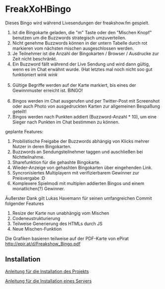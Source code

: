# FreakXoHBingo

Dieses Bingo wird während Livesendungen der freakshow.fm gespielt.

1. Ist die Bingokarte geladen, die "m" Taste oder den "Mischen Knopf" benutzen um die Buzzwords strategisch umzuverteilen.
2. Nicht genehme Buzzwords können in der untern Tabelle durch rot markieren vom nächsten mischen ausgeschlossen werden.
2. Je Teilnehmer ist die Anzahl der Bingokarten / Browser / Ausdrucke zur Zeit nicht beschränkt.
3. Ein Buzzword fällt während der Live Sendung und wird dann gültig, wenn es im Chat erwähnt wurde. (Hat letztes mal noch nicht soo gut funktioniert *wink wink*<br><br>
4. Gültige Begriffe werden auf der Karte markiert, bis eines der Gewinnmuster erreicht ist. BINGO!<br><br>
5. Bingos werden im Chat ausgerufen und per Twitter-Post mit Screenshot oder auch Photo von ausgedruckten Karten zur allgemeinen Bespaßung geteilt!<br>
6. Bingos werden nach Punkten addiert (Buzzword-Anzahl * 10), um eine Sieger nach Punkten im Chat bestimmen zu können.

geplante Features:

1. Probilistische Freigabe der Buzzwords abhängig von Klicks mehrer Nutzer in deren Bingokarten.
2. Buzzwords an Sendungsteilnehmer taggen und auschließen bei Nichtteilnahme.
3. Sharefunktion für die gehashte Bingokarte. 
4. Wieder-Anzeige von gehashten Bingokarten über eingehenden Link.
5. Syncronisiertes Multiplayern mit verifizierbarem Gewinner zur Preisvergabe :D
6. Komplexere Spielmodi mit multiplen addierten Bingos und einem monatlichen(?) Gewinner.

Äußerster Dank gilt Lukas Havemann für seinen umfangreichen Commit folgender Features

1. Resize der Karte nun unabhängig vom Mischen
2. Codeneustrukturierung
3. Teilweise Generierung des HTMLs durch JS
4. Neue Mischen-Funktion

Die Grafiken basieren teilweise auf der PDF-Karte von ePirat http://epir.at/d/Freakshow_Bingo.pdf

## Installation

[Anleitung für die Installation des Projekts](INSTALL.md)

[Anleitung für die Installation eines Servers](SERVER.md)
